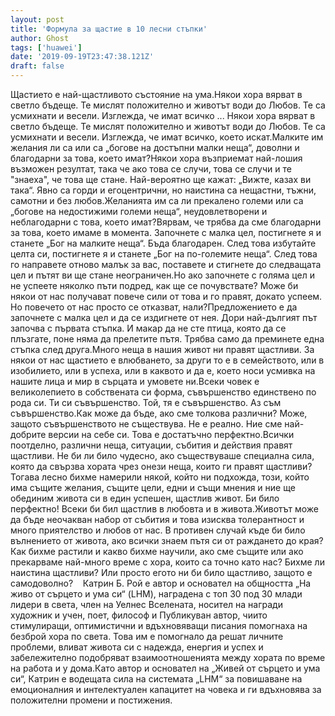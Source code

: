 ```yaml
---
layout: post
title: 'Формула за щастие в 10 лесни стъпки'
author: Ghost
tags: ['huawei']
date: '2019-09-19T23:47:38.121Z'
draft: false
---
```


Щастието е най-щастливото състояние на ума.Някои хора вярват в светло бъдеще. Те мислят положително и животът води до Любов. Те са усмихнати и весели. Изглежда, че имат всичко ... Някои хора вярват в светло бъдеще. Те мислят положително и животът води до Любов. Те са усмихнати и весели. Изглежда, че имат всичко, което искат.Малките им желания ли са или са „богове на достъпни малки неща“, доволни и благодарни за това, което имат?Някои хора възприемат най-лошия възможен резултат, така че ако това се случи, това се случи и те "знаеха", че това ще стане. Най-вероятно ще кажат: „Вижте, казах ви така“. Явно са горди и егоцентрични, но наистина са нещастни, тъжни, самотни и без любов.Желанията им са ли прекалено големи или са „богове на недостижими големи неща“, неудовлетворени и неблагодарни с това, което имат?Вярвам, че трябва да сме благодарни за това, което имаме в момента. Започнете с малка цел, постигнете я и станете „Бог на малките неща“. Бъда благодарен. След това избутайте целта си, постигнете я и станете „Бог на по-големите неща“. След това го направете отново малък за вас, поставете и стигнете до следващата цел и пътят ви ще стане неограничен.Но ако започнете с голяма цел и не успеете няколко пъти подред, как ще се почувствате? Може би някои от нас получават повече сили от това и го правят, докато успеем. Но повечето от нас просто се отказват, нали?Предложението е да започнете с малка цел и да се издигнете от нея. Дори най-дългият път започва с първата стъпка. И макар да не сте птица, която да се плъзгате, поне няма да прелетите пътя. Трябва само да преминете една стъпка след друга.Много неща в нашия живот ни правят щастливи. За някои от нас щастието е влюбването, за други то е в семейството, или в изобилието, или в успеха, или в каквото и да е, което носи усмивка на нашите лица и мир в сърцата и умовете ни.Всеки човек е великолепието в собствената си форма, съвършенство единствено по рода си. Ти си съвършенство. Той, тя е съвършенство. Аз съм съвършенство.Как може да бъде, ако сме толкова различни? Може, защото съвършенството не съществува. Не е реално. Ние сме най-добрите версии на себе си. Това е достатъчно перфектно.Всички поотделно, различни неща, ситуации, събития и действия правят щастливи. Не би ли било чудесно, ако съществуваше специална сила, която да свързва хората чрез онези неща, които ги правят щастливи? Тогава лесно бихме намерили някой, който ни подхожда, този, който има същите желания, същите цели, едни и същи мнения и ние ще обединим живота си в един успешен, щастлив живот. Би било перфектно! Всеки би бил щастлив в любовта и в живота.Животът може да бъде неочакван набор от събития и това изисква толерантност и много приятелство и любов от нас. В противен случай къде би било вълнението от живота, ако всички знаем пътя си от раждането до края? Как бихме растили и какво бихме научили, ако сме същите или ако прекарваме най-много време с хора, които са точно като нас? Бихме ли наистина щастливи? Или просто егото ни би било щастливо, защото е самодоволно?    Катрин Б. Рой е автор и основател на общността „На живо от сърцето и ума си“ (LHM), наградена с топ 30 под 30 млади лидери в света, член на Уелнес Вселената, носител на награди художник и учен, поет, философ и Публикуван автор, чиито стимулиращи, оптимистични и вдъхновяващи писания помогнаха на безброй хора по света. Това им е помогнало да решат личните проблеми, вливат живота си с надежда, енергия и успех и забележително подобряват взаимоотношенията между хората по време на работа и у дома.Като автор и основател на „Живей от сърцето и ума си“, Катрин е водещата сила на системата „LHM“ за повишаване на емоционалния и интелектуален капацитет на човека и ги вдъхновява за положителни промени и постижения.
